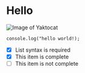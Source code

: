 # Hello
![Image of Yaktocat](https://octodex.github.com/images/yaktocat.png)
```
console.log("hello world!);
```
- [x] List syntax is required
- [x] This item is complete
- [ ] This item is not complete
